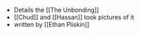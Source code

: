 - Details the [[The Unbonding]]
- [[Chud]] and [[Hassan]] took pictures of it
- written by [[Ethan Pliskin]]